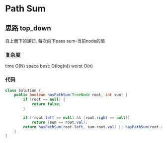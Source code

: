 # Path Sum
## 思路 top_down
自上而下的递归, 每次向下pass sum-当前node的值

### 复杂度
time O(N) space best: O(log(n)) worst O(n)
### 代码
```java
class Solution {
    public boolean hasPathSum(TreeNode root, int sum) {
        if (root == null) {
            return false;
        }

        if ((root.left == null) && (root.right == null))
            return (sum == root.val);
        return hasPathSum(root.left, sum-root.val) || hasPathSum(root.right, sum-root.val);
    }
}
```
